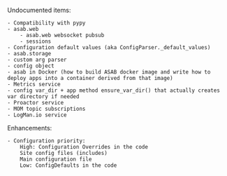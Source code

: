 Undocumented items:
	
	- Compatibility with pypy
	- asab.web
		- asab.web websocket pubsub
		- sessions
	- Configuration default values (aka ConfigParser._default_values)
	- asab.storage
	- custom arg parser
	- config object
	- asab in Docker (how to build ASAB docker image and write how to deploy apps into a container derived from that image)
	- Metrics service
	- config var_dir + app method ensure_var_dir() that actually creates var directory if needed
	- Proactor service
	- MOM topic subscriptions
	- LogMan.io service

Enhancements:

    - Configuration priority:
    	High: Configuration Overrides in the code
    	Site config files (includes)
    	Main configuration file
    	Low: ConfigDefaults in the code

